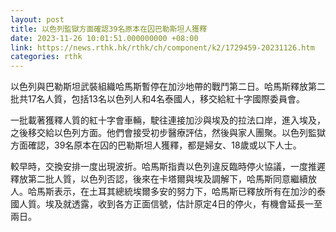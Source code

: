```yaml
---
layout: post
title: 以色列監獄方面確認39名原本在囚巴勒斯坦人獲釋
date: 2023-11-26 10:01:51.000000000 +08:00
link: https://news.rthk.hk/rthk/ch/component/k2/1729459-20231126.htm
categories: rthk
---
```


以色列與巴勒斯坦武裝組織哈馬斯暫停在加沙地帶的戰鬥第二日。哈馬斯釋放第二批共17名人質，包括13名以色列人和4名泰國人，移交給紅十字國際委員會。

一批載著獲釋人質的紅十字會車輛，駛往連接加沙與埃及的拉法口岸，進入埃及，之後移交給以色列方面。他們會接受初步醫療評估，然後與家人團聚。以色列監獄方面確認，39名原本在囚的巴勒斯坦人獲釋，都是婦女、18歲或以下人士。

較早時，交換安排一度出現波折。哈馬斯指責以色列違反臨時停火協議，一度推遲釋放第二批人質，以色列否認，後來在卡塔爾與埃及調解下，哈馬斯同意繼續放人。哈馬斯表示，在土耳其總統埃爾多安的努力下，哈馬斯已釋放所有在加沙的泰國人質。埃及就透露，收到各方正面信號，估計原定4日的停火，有機會延長一至兩日。
